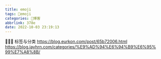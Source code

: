 ```yaml
---
title: emoji
tags: 🤪emoji
categories: 🎨博客
abbrlink: 378e
date: 2022-10-03 23:19:13
---
```

🦎🦝🦧
标签与分类
https://blog.eurkon.com/post/65b72006.html
https://blog.jayhrn.com/categories/%E9%AD%94%E6%94%B9%E6%95%99%E7%A8%8B/